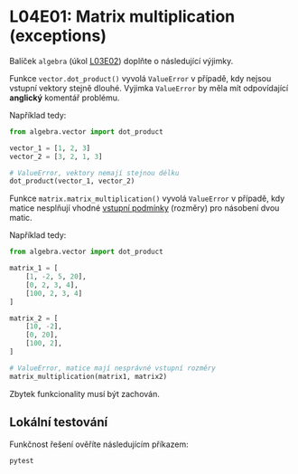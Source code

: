 # L04E01: Matrix multiplication (exceptions)
Balíček `algebra` (úkol [L03E02](https://github.com/kmi-jp/template-L03E02)) doplňte o následující výjimky.

Funkce `vector.dot_product()` vyvolá `ValueError` v případě, kdy nejsou vstupní vektory stejně dlouhé. Vyjimka `ValueError` by měla mít odpovídající **anglický** komentář problému.

Například tedy:

```python
from algebra.vector import dot_product

vector_1 = [1, 2, 3]
vector_2 = [3, 2, 1, 3]

# ValueError, vektory nemají stejnou délku
dot_product(vector_1, vector_2)
```

Funkce `matrix.matrix_multiplication()` vyvolá `ValueError` v případě, kdy matice nesplňují vhodné [vstupní podmínky](https://cs.wikipedia.org/wiki/Násoben%C3%AD_matic) (rozměry) pro násobení dvou matic.

Například tedy:

```python
from algebra.vector import dot_product

matrix_1 = [
    [1, -2, 5, 20],
    [0, 2, 3, 4],
    [100, 2, 3, 4]
]

matrix_2 = [
    [10, -2],
    [0, 20],
    [100, 2],
]

# ValueError, matice mají nesprávné vstupní rozměry
matrix_multiplication(matrix1, matrix2)
```

Zbytek funkcionality musí být zachován.

## Lokální testování
Funkčnost řešení ověříte následujícím příkazem:

```bash
pytest
```